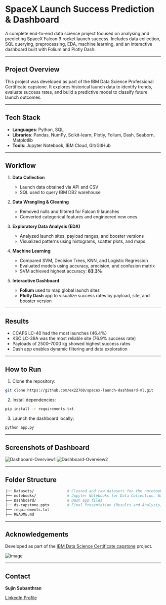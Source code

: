 # SpaceX Launch Success Prediction & Dashboard 

A complete end-to-end data science project focused on analysing and predicting SpaceX Falcon 9 rocket launch success. Includes data collection, SQL querying, preprocessing, EDA, machine learning, and an interactive dashboard built with Folium and Plotly Dash.

---

## Project Overview

This project was developed as part of the IBM Data Science Professional Certificate capstone. It explores historical launch data to identify trends, evaluate success rates, and build a predictive model to classify future launch outcomes.

---

## Tech Stack

- **Languages**: Python, SQL
- **Libraries**: Pandas, NumPy, Scikit-learn, Plotly, Folium, Dash, Seaborn, Matplotlib
- **Tools**: Jupyter Notebook, IBM Cloud, Git/GitHub

---

## Workflow

1. **Data Collection**  
   - Launch data obtained via API and CSV
   - SQL used to query IBM DB2 warehouse

2. **Data Wrangling & Cleaning**  
   - Removed nulls and filtered for Falcon 9 launches
   - Converted categorical features and engineered new ones

3. **Exploratory Data Analysis (EDA)**  
   - Analyzed launch sites, payload ranges, and booster versions  
   - Visualized patterns using histograms, scatter plots, and maps

4. **Machine Learning**  
   - Compared SVM, Decision Trees, KNN, and Logistic Regression  
   - Evaluated models using accuracy, precision, and confusion matrix  
   - SVM achieved highest accuracy: **83.3%**

5. **Interactive Dashboard**  
   - **Folium** used to map global launch sites  
   - **Plotly Dash** app to visualize success rates by payload, site, and booster version

---

## Results

- CCAFS LC-40 had the most launches (46.4%)
- KSC LC-39A was the most reliable site (76.9% success rate)
- Payloads of 2500–7000 kg showed highest success rates
- Dash app enables dynamic filtering and data exploration

---

## How to Run

1. Clone the repository:
```bash
git clone https://github.com/ex22760/spacex-launch-dashboard-ml.git
```

2. Install dependencies:
```bash
pip install -r requirements.txt
```

3. Launch the dashboard locally:
```bash
python app.py
```
---

## Screenshots of Dashboard

![Dashboard-Overview1](https://github.com/user-attachments/assets/8a8873df-a164-43c7-98fb-db4e3cc7d259)
![Dashboard-Overview2](https://github.com/user-attachments/assets/690e8948-7638-4450-86dd-aaf2e74df77c)

---

## Folder Structure

```bash
├── Datasets/               # Cleaned and raw datasets for the notebooks
├── notebooks/              # Jupyter Notebooks for Data Collection, Wrangling, EDA, ML
├── Dashboard/              # Dash app files
├── ds-capstone.pptx        # Final Presentation (Results and Analysis)
├── requirements.txt
├── README.md
```
---

## Acknowledgements

Developed as part of the [IBM Data Science Certificate capstone]((https://www.coursera.org/professional-certificates/ibm-data-science?utm_medium=sem&utm_source=gg&utm_campaign=b2c_emea_multi_ibm_ftcof_multi_cx_dr_bau_gg_sem_pr_gb_en_m_hyb_25-04_x&campaignid=22465908183&adgroupid=176821228725&device=c&keyword=ibm%20data%20science%20professional%20certificate&matchtype=e&network=g&devicemodel=&creativeid=747841919499&assetgroupid=&targetid=kwd-652307688950&extensionid=&placement=&gad_source=1&gad_campaignid=22465908183&gbraid=0AAAAADdKX6Ygr8LzanRz_BKD5CQSiIqBj&gclid=CjwKCAjwuIbBBhBvEiwAsNypvdJl4BBIfaCRHuc2Wg_9tut_QDXTTspID8kfQ8CFtn-toGkJ92mK6BoCOncQAvD_BwE)) project.

![image](https://github.com/user-attachments/assets/ce5d99c5-fb81-4c24-a0a6-8aecb1630401)

---

## Contact

**Sujin Subanthran**

[LinkedIn Profile](https://www.linkedin.com/in/sujin-subanthran-b44512226/)
